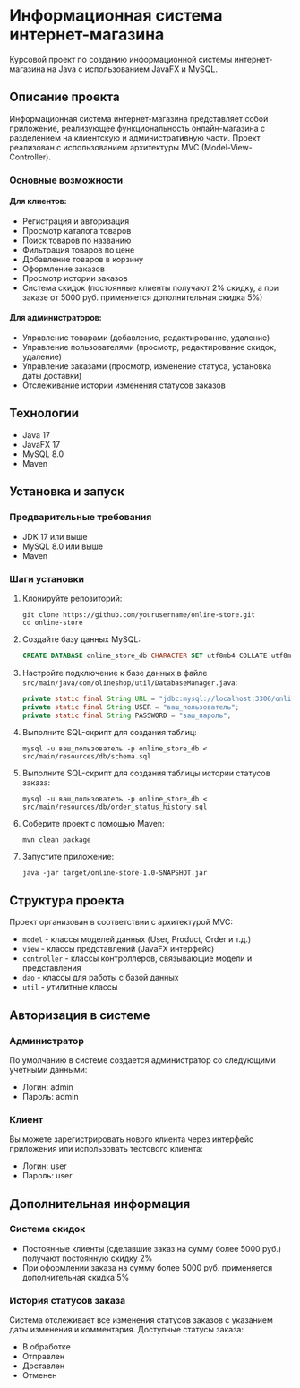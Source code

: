 # Информационная система интернет-магазина

Курсовой проект по созданию информационной системы интернет-магазина на Java с использованием JavaFX и MySQL.

## Описание проекта

Информационная система интернет-магазина представляет собой приложение, реализующее функциональность онлайн-магазина с разделением на клиентскую и административную части. Проект реализован с использованием архитектуры MVC (Model-View-Controller).

### Основные возможности

#### Для клиентов:
- Регистрация и авторизация
- Просмотр каталога товаров
- Поиск товаров по названию
- Фильтрация товаров по цене
- Добавление товаров в корзину
- Оформление заказов
- Просмотр истории заказов
- Система скидок (постоянные клиенты получают 2% скидку, а при заказе от 5000 руб. применяется дополнительная скидка 5%)

#### Для администраторов:
- Управление товарами (добавление, редактирование, удаление)
- Управление пользователями (просмотр, редактирование скидок, удаление)
- Управление заказами (просмотр, изменение статуса, установка даты доставки)
- Отслеживание истории изменения статусов заказов

## Технологии

- Java 17
- JavaFX 17
- MySQL 8.0
- Maven

## Установка и запуск

### Предварительные требования

- JDK 17 или выше
- MySQL 8.0 или выше
- Maven

### Шаги установки

1. Клонируйте репозиторий:
   ```
   git clone https://github.com/yourusername/online-store.git
   cd online-store
   ```

2. Создайте базу данных MySQL:
   ```sql
   CREATE DATABASE online_store_db CHARACTER SET utf8mb4 COLLATE utf8mb4_unicode_ci;
   ```

3. Настройте подключение к базе данных в файле `src/main/java/com/olineshop/util/DatabaseManager.java`:
   ```java
   private static final String URL = "jdbc:mysql://localhost:3306/online_store_db";
   private static final String USER = "ваш_пользователь";
   private static final String PASSWORD = "ваш_пароль";
   ```

4. Выполните SQL-скрипт для создания таблиц:
   ```
   mysql -u ваш_пользователь -p online_store_db < src/main/resources/db/schema.sql
   ```

5. Выполните SQL-скрипт для создания таблицы истории статусов заказа:
   ```
   mysql -u ваш_пользователь -p online_store_db < src/main/resources/db/order_status_history.sql
   ```

6. Соберите проект с помощью Maven:
   ```
   mvn clean package
   ```

7. Запустите приложение:
   ```
   java -jar target/online-store-1.0-SNAPSHOT.jar
   ```

## Структура проекта

Проект организован в соответствии с архитектурой MVC:

- `model` - классы моделей данных (User, Product, Order и т.д.)
- `view` - классы представлений (JavaFX интерфейс)
- `controller` - классы контроллеров, связывающие модели и представления
- `dao` - классы для работы с базой данных
- `util` - утилитные классы

## Авторизация в системе

### Администратор
По умолчанию в системе создается администратор со следующими учетными данными:
- Логин: admin
- Пароль: admin

### Клиент
Вы можете зарегистрировать нового клиента через интерфейс приложения или использовать тестового клиента:
- Логин: user
- Пароль: user

## Дополнительная информация

### Система скидок
- Постоянные клиенты (сделавшие заказ на сумму более 5000 руб.) получают постоянную скидку 2%
- При оформлении заказа на сумму более 5000 руб. применяется дополнительная скидка 5%

### История статусов заказа
Система отслеживает все изменения статусов заказов с указанием даты изменения и комментария.
Доступные статусы заказа:
- В обработке
- Отправлен
- Доставлен
- Отменен 